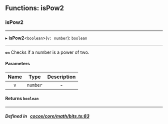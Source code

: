 ## Functions: isPow2

### isPow2


___
▸ **isPow2**<`boolean`\>(`v: number`): `boolean`
___



**`en`** Checks if a number is a power of two.



#### Parameters

| Name | Type | Description |
| :------: | :------: | :------: |
| `v` | `number` | - |


#### Returns `boolean` 
___


##### Defined in &nbsp;   [cocos/core/math/bits.ts:83](https://github.com/cocos-creator/engine/blob/c7bf6b8a9/cocos/core/math/bits.ts#L83)&nbsp;
